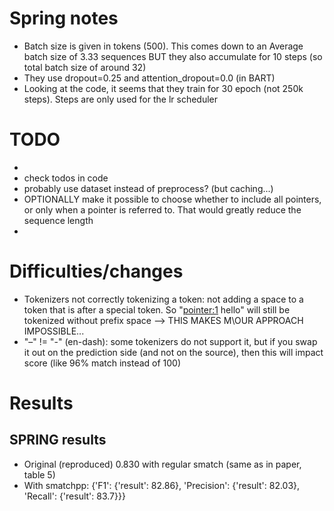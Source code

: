 # Spring notes
- Batch size is given in tokens (500). This comes down to an Average batch size of 3.33 sequences BUT they also accumulate for 10 steps (so total batch size of around 32)
- They use dropout=0.25 and attention_dropout=0.0 (in BART)
- Looking at the code, it seems that they train for 30 epoch (not 250k steps). Steps are only used for the lr scheduler

# TODO
- 
- check todos in code
- probably use dataset instead of preprocess? (but caching...)
- OPTIONALLY make it possible to choose whether to include all pointers, or only when a pointer is referred to. That would greatly reduce the sequence length
- 

# Difficulties/changes
- Tokenizers not correctly tokenizing a token: not adding a space to a token that is after a special token. So "<pointer:1> hello" will still be tokenized without prefix space --> THIS MAKES M\OUR APPROACH IMPOSSIBLE...
- "–" != "-" (en-dash): some tokenizers do not support it, but if you swap it out on the prediction side (and not on the source), then this will impact score (like 96% match instead of 100)

# Results
## SPRING results
- Original (reproduced) 0.830 with regular smatch (same as in paper, table 5)
- With smatchpp: {'F1': {'result': 82.86}, 'Precision': {'result': 82.03}, 'Recall': {'result': 83.7}}}
